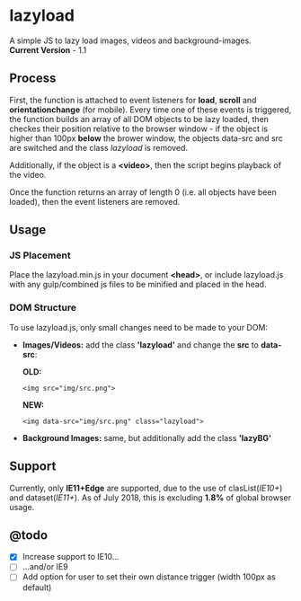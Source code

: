 # lazyload
A simple JS to lazy load images, videos and background-images.<br>
**Current Version** - 1.1

## Process
First, the function is attached to event listeners for **load**, **scroll** and **orientationchange** (for mobile). Every time one of these events is triggered, the function builds an array of all DOM objects to be lazy loaded, then checkes their position relative to the browser window - if the object is higher than 100px **below** the brower window, the objects data-src and src are switched and the class *lazyload* is removed. 

Additionally, if the object is a **\<video\>**, then the script begins playback of the video.

Once the function returns an array of length 0 (i.e. all objects have been loaded), then the event listeners are removed.

## Usage

### JS Placement
Place the lazyload.min.js in your document **\<head\>**, or include lazyload.js with any gulp/combined js files to be minified and placed in the head.

### DOM Structure

To use lazyload.js, only small changes need to be made to your DOM:
- **Images/Videos:**
  add the class **'lazyload'** and change the **src** to **data-src**:
  
    **OLD:**
    ```
    <img src="img/src.png">
    ```
    **NEW:**
    ```
    <img data-src="img/src.png" class="lazyload">
    ```
    
- **Background Images:**
  same, but additionally add the class **'lazyBG'**

## Support
Currently, only **IE11+Edge** are supported, due to the use of clasList(*IE10+*) and dataset(*IE11+*). As of July 2018, this is excluding **1.8%** of global browser usage.

## @todo
- [X] Increase support to IE10...
- [ ] ...and/or IE9
- [ ] Add option for user to set their own distance trigger (width 100px as default)

